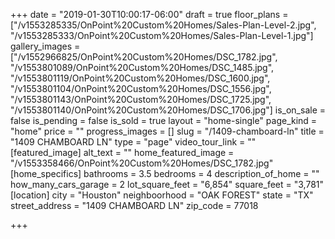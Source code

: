 +++
date = "2019-01-30T10:00:17-06:00"
draft = true
floor_plans = ["/v1553285335/OnPoint%20Custom%20Homes/Sales-Plan-Level-2.jpg", "/v1553285333/OnPoint%20Custom%20Homes/Sales-Plan-Level-1.jpg"]
gallery_images = ["/v1552966825/OnPoint%20Custom%20Homes/DSC_1782.jpg", "/v1553801089/OnPoint%20Custom%20Homes/DSC_1485.jpg", "/v1553801119/OnPoint%20Custom%20Homes/DSC_1600.jpg", "/v1553801104/OnPoint%20Custom%20Homes/DSC_1556.jpg", "/v1553801143/OnPoint%20Custom%20Homes/DSC_1725.jpg", "/v1553801140/OnPoint%20Custom%20Homes/DSC_1706.jpg"]
is_on_sale = false
is_pending = false
is_sold = true
layout = "home-single"
page_kind = "home"
price = ""
progress_images = []
slug = "/1409-chamboard-ln"
title = "1409 CHAMBOARD LN"
type = "page"
video_tour_link = ""
[featured_image]
alt_text = ""
home_featured_image = "/v1553358466/OnPoint%20Custom%20Homes/DSC_1782.jpg"
[home_specifics]
bathrooms = 3.5
bedrooms = 4
description_of_home = ""
how_many_cars_garage = 2
lot_square_feet = "6,854"
square_feet = "3,781"
[location]
city = "Houston"
neighboorhood = "OAK FOREST"
state = "TX"
street_address = "1409 CHAMBOARD LN"
zip_code = 77018

+++
